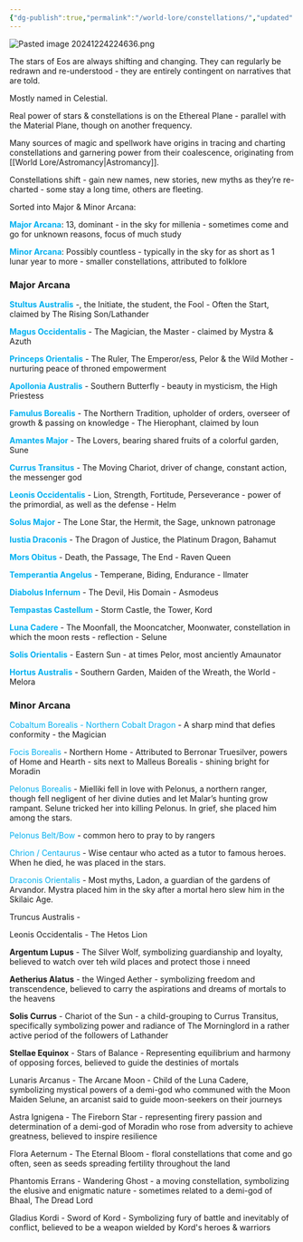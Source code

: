 ```yaml
---
{"dg-publish":true,"permalink":"/world-lore/constellations/","updated":"2024-12-24T22:46:37.162-05:00"}
---
```


![Pasted image 20241224224636.png](/img/user/Images/Pasted%20image%2020241224224636.png)

The stars of Eos are always shifting and changing. They can regularly be redrawn and re-understood - they are entirely contingent on narratives that are told. 

Mostly named in Celestial.

Real power of stars & constellations is on the Ethereal Plane - parallel with the Material Plane, though on another frequency.

Many sources of magic and spellwork have origins in tracing and charting constellations and garnering power from their coalescence, originating from [[World Lore/Astromancy\|Astromancy]]. 

Constellations shift - gain new names, new stories, new myths as they’re re-charted - some stay a long time, others are fleeting.

Sorted into Major & Minor Arcana: 

**<font color="#00b0f0">Major Arcana</font>**: 13, dominant - in the sky for millenia - sometimes come and go for unknown reasons, focus of much study

**<font color="#00b0f0">Minor Arcana</font>**: Possibly countless - typically in the sky for as short as 1 lunar year to more - smaller constellations, attributed to folklore
### Major Arcana

**<font color="#00b0f0">Stultus Australis</font>** -, the Initiate, the student, the Fool - Often the Start, claimed by The Rising Son/Lathander

**<font color="#00b0f0">Magus Occidentalis</font>** - The Magician, the Master - claimed by Mystra & Azuth

**<font color="#00b0f0">Princeps Orientalis</font>** - The Ruler, The Emperor/ess, Pelor & the Wild Mother - nurturing peace of throned empowerment

**<font color="#00b0f0">Apollonia Australis</font>** - Southern Butterfly - beauty in mysticism, the High Priestess 

**<font color="#00b0f0">Famulus Borealis</font>** - The Northern Tradition, upholder of orders, overseer of growth & passing on knowledge - The Hierophant, claimed by Ioun

**<font color="#00b0f0">Amantes Major</font>** - The Lovers, bearing shared fruits of a colorful garden, Sune

**<font color="#00b0f0">Currus Transitus</font>** - The Moving Chariot, driver of change, constant action, the messenger god

**<font color="#00b0f0">Leonis Occidentalis</font>** - Lion, Strength, Fortitude, Perseverance - power of the primordial, as well as the defense - Helm

**<font color="#00b0f0">Solus Major</font>** - The Lone Star, the Hermit, the Sage, unknown patronage

**<font color="#00b0f0">Iustia Draconis</font>** - The Dragon of Justice, the Platinum Dragon, Bahamut

**<font color="#00b0f0">Mors Obitus</font>** - Death, the Passage, The End - Raven Queen

**<font color="#00b0f0">Temperantia Angelus</font>** - Temperane, Biding, Endurance - Ilmater

**<font color="#00b0f0">Diabolus Infernum</font>** - The Devil, His Domain - Asmodeus

**<font color="#00b0f0">Tempastas Castellum</font>** - Storm Castle, the Tower, Kord

**<font color="#00b0f0">Luna Cadere</font>** - The Moonfall, the Mooncatcher, Moonwater, constellation in which the moon rests - reflection - Selune

**<font color="#00b0f0">Solis Orientalis</font>** - Eastern Sun - at times Pelor, most anciently Amaunator

**<font color="#00b0f0">Hortus Australis</font>** - Southern Garden, Maiden of the Wreath, the World - Melora
### Minor Arcana

<font color="#00b0f0">Cobaltum Borealis - Northern Cobalt Dragon</font> - A sharp mind that defies conformity - the Magician

<font color="#00b0f0">Focis Borealis</font> - Northern Home - Attributed to Berronar Truesilver, powers of Home and Hearth - sits next to Malleus Borealis - shining bright for Moradin

<font color="#00b0f0">Pelonus Borealis</font> - Mielliki fell in love with Pelonus, a northern ranger, though fell negligent of her divine duties and let Malar’s hunting grow rampant. Selune tricked her into killing Pelonus. In grief, she placed him among the stars.

<font color="#00b0f0">Pelonus Belt/Bow</font> - common hero to pray to by rangers

<font color="#00b0f0">Chrion / Centaurus </font>- Wise centaur who acted as a tutor to famous heroes. When he died, he was placed in the stars.

<font color="#00b0f0">Draconis Orientalis</font> - Most myths, Ladon, a guardian of the gardens of Arvandor. Mystra placed him in the sky after a mortal hero slew him in the Skilaic Age. 

Truncus Australis - 

Leonis Occidentalis - The Hetos Lion

**Argentum Lupus** - The Silver Wolf, symbolizing guardianship and loyalty, believed to watch over teh wild places and protect those i nneed

**Aetherius Alatus** - the Winged Aether - symbolizing freedom and transcendence, believed to carry the aspirations and dreams of mortals to the heavens

**Solis Currus** - Chariot of the Sun - a child-grouping to Currus Transitus, specifically symbolizing power and radiance of The Morninglord in a rather active period of the followers of Lathander

**Stellae Equinox** - Stars of Balance - Representing equilibrium and harmony of opposing forces, believed to guide the destinies of mortals

Lunaris Arcanus - The Arcane Moon - Child of the Luna Cadere, symbolizing mystical powers of a demi-god who communed with the Moon Maiden Selune, an arcanist said to guide moon-seekers on their journeys

Astra Ignigena - The Fireborn Star - representing firery passion and determination of a demi-god of Moradin who rose from adversity to achieve greatness, believed to inspire resilience

Flora Aeternum - The Eternal Bloom - floral constellations that come and go often, seen as seeds spreading fertility throughout the land

Phantomis Errans - Wandering Ghost - a moving constellation, symbolizing the elusive and enigmatic nature - sometimes related to a demi-god of Bhaal, The Dread Lord

Gladius Kordi - Sword of Kord - Symbolizing fury of battle and inevitably of conflict, believed to be a weapon wielded by Kord's heroes & warriors